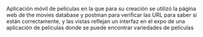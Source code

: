 Aplicación móvil de películas en la que para su creación se utilizó la página web de the movies database y postman para verificar las URL para saber si están correctamente, y las vistas reflejan un interfaz en el expo de una aplicación de películas donde se puede encontrar variedades de películas 

